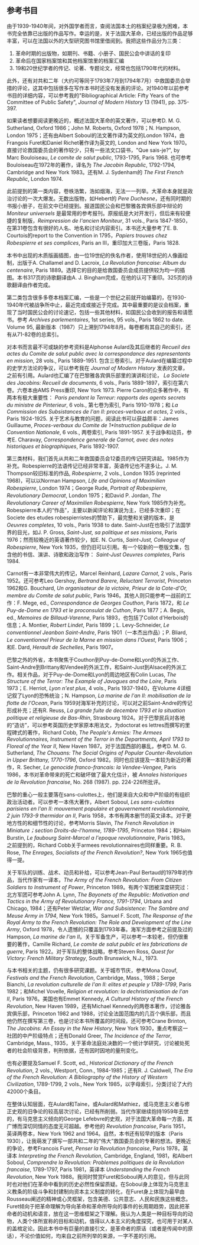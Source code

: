## 参考书目

由于1939-1940年间，对外国学者而言，查阅法国本土的档案纪录极为困难，本书完全依靠已出版的作品写作。幸运的是，关于法国大革命，已经出版的作品足够丰富，可以在法国以外的大型研究图书馆里借阅到。我把这些作品分为三类：
1. 革命时期的出版物，如期刊、书籍、小册子、国民公会中讲话的复印
1. 革命后在国家档案馆和其他档案馆里的档案汇编
1. 19和20世纪学者的传记、论著、专题论文，经常也包括1790年代的材料。

此外，还有对共和二年（大约可等同于1793年7月到1794年7月）中救国委员会举措的评论，这其中包括很多在写作本书时还没有发表的评论。对1940年以前参考书目的详细内容，可以参考我的"Bibliographical Article: Fifty Years of the Committee of Public Safety", _Journal of Modern History_ 13 (1941), pp. 375-397.

如果读者想要阅读更晚近的，概述法国大革命的英文著作，可以参考D. M. G. Sutherland, Oxford 1986；John M. Roberts, Oxford 1978；N. Hampson, London 1975；还有由Albert Soboul的法文著作译为英文的London 1974，由Frangois Furet和Daniel Richet著作译为英文的, London and New York 1970。直接讨论救国委员会的著作较少，只有一些法文口袋书，"Que sais-je?", by Marc Bouloiseau, _Le comite de salut public_, 1793-1795, Paris 1968. 也可参考Bouloiseau在1972年的著作，译名为 _The Jacobin Republic_, 1792-1794, Cambridge and New York 1983。还有M. J. Sydenham的 _The First French Republic_, London 1974.

此前提到的第一类内容，卷帙浩繁，浩如烟海，无法一一列举。大革命本身就是政治讨论的一次大爆发。无数出版物，如Hebert的 _Pere Duchesne_，还有同时期的书报小册子，在前文中已经提到。报道国民公会和巴黎雅各宾俱乐部中辩论的 _Moniteur universels_ 是最常用的参考报刊。原报纸是大对开发行，但后来有较便捷的复制版，_Reimpression de I'ancien Moniteur_, 31 vols., Paris 1847-1850，在第31卷包含有很好的人名、地名和讨论内容索引。本书还大量参考了E. B. Courtois的report to the Convention in 1795，_Papiers trouves chez Robespierre et ses complices_, Paris an III，重印加大三卷版，Paris 1828.

本书中出现的木质版画插图，由一位19世纪的佚名作者，使用18世纪的人像画绘制，出版于A. Challamel and D. Lacroix, _La Revolution francaise: Album du centenaire_, Paris 1889。选择它的目的是给救国委员会成员提供较为均一的插图。本书317页的诗歌翻译由A. J. Bingham完成，在他的认可下重印。325页的诗歌翻译由作者完成。

第二类包含很多多卷本档案汇编，一些是一个世纪之前就开始编纂的，在1930-1940年代被战争所中止，最近完成或接近于完成。其中最重要的是议会档案，重现了当时国民公会的讨论速记，包括一些其他材料，如国民公会收到的报告和请愿书。参考 _Archives parlementaires_, 1st series, 95 vols., Paris 1862 to date. Volume 95, 最新版本（1987）只上溯到1794年8月。每卷都有其自己的索引，还有从71-82卷的总索引。

对本书而言最不可或缺的参考资料是Alphonse Aulard及其后继者的 _Recueil des actes du Comite de salut public avec la correspondance des representants en mission_, 28 vols., Paris 1889-1951. 包含三卷索引。对于Aulard在编纂过程中的史学方法论的争议，可以参考我在 _Journal of Modern History_ 发表的文章，之前有引用。Aulard也汇编了在巴黎雅各宾俱乐部里的演讲和讨论， _La Societe des Jacobins: Recueil de documents_, 6 vols., Paris 1889-1897，索引在第六卷。六卷本由AMS Press重印, New York 1973. Pierre Caron的众多著作中，有两本有极大重要性： _Paris pendant la Terreur: rapports des agents secrets du ministre de Pinterieur_, 6 vols., 第七卷为索引, Paris 1910-1978；和 _La Commission des Subsistances de I'an II: proces-verbaux et actes_, 2 vols., Paris 1924-1925. 关于艺术与教育的问题，阅读此书可以获益颇丰：James Guillaume, _Proces-verbaux du Comite de 1*Instruction publique de la Convention Nationale_, 6 vols., 两卷索引, Paris 1891-1957. 关于战争和动员，参考E. Charavay, _Correspondence generale de Carnot, avec des notes historiques et biographiques_, Paris 1892-1907.

第三类材料，我们首先从共和二年救国委员会12委员的传记研究讲起。1985作为补充。Robespierre的法语传记已经非常丰富，英语传记也不遑多让。J. M. Thompson较旧标准的作品, _Robespierre_, 2 vols., London 1935 (reprinted 1968)，可以以Norman Hampson, _Life and Opinions of Maximilien Robespierre_, London 1974；George Rude, _Portrait of Robespierre, Revolutionary Democrat_, London 1975；和David P. Jordan, _The Revolutionary Career of Maximilien Robespierre_, New York 1985作为补充。Robespierre本人的“作品”，主要以新闻评论和演说为主，已经多次重印；在Societe des etudes robespierristes的赞助下，最完整和关键的版本，是 _Oeuvres completes_, 10 vols., Paris 1938 to date. Saint-Just在也吸引了法国学界的目光，如J. P. Gross, _Saint-Just, sa politique et ses missions_, Paris 1976；然而较晚近的英语著作较少，如E. N. Curtis, _Saint-Just, Colleague of Robespierre_, New York 1935，但仍旧可以引用。有一个较新的一卷版文集，包含他的书信、演讲、诗歌和政治写作： _Saint-Just Oeuvres completes_, Paris 1984.

Carnot有一本非常伟大的传记，Marcel Reinhard, _Lazare Carnot_, 2 vols., Paris 1952。还可参考Leo Gershoy, _Bertrand Barere, Reluctant Terrorist_, Princeton 1962和G. Bouchard, _Un organisateur de la victoire, Prieur de la Cote-d'Or, membre du Comite de salut public_, Paris 1946。其他人则只能参考一战前的工作：F. Mege, ed., _Correspondance de Georges Couthon_, Paris 1872，和 _Le Puy-de-Dome en 1793 et le proconsulat de Cuthon_, Paris 1877；A. Begis, ed., _Memoires de Billaud-Varenne_, Paris 1893，也包括了Collot d'Herbois的信息；A. Montier, _Robert Lindet_, Paris 1899；L. Levy-Schneider, _Le conventionnel Jeanbon Saint-Andre_, Paris 1901（一本杰出作品）；P. Bliard, _Le conventionnel Prieur de la Marne en mission dans l'Ouest_, Paris 1906；和E. Dard, _Herault de Sechelles_, Paris 1907。

巴黎之外的外省，本书聚焦于Couthon到Puy-de-Dome和Lyon的外派工作、Saint-Andre到Brittany和Vendee的外派工作，和Saint-Just到Alsace的外派工作。相关作品，对于Puy-de-Dome和Lyon的周边地区有Colin Lucas, _The Structure of the Terror: The Example of Javogues and the Loire_, Paris 1973；E. Herriot, _Lyon n'est plus_, 4 vols., Paris 1937-1940，在Volume 4详细记叙了Lyon的恐怖统治；N. Hampson, _La marine de l'an II: mobilisation de la flotte de l'Ocean_, Paris 1959对海军补充的讨论，可以对之前Saint-Andre的传记形成补充；还有R. Reuss, _La grande fuite de decembre 1793 et la situation politique et religieuse de Bas-Rhin_, Strasbourg 1924。对于巴黎民兵对各地的“造访”，可以参考英国历史学家原本用法文，为doctorat es lettres而撰写的里程碑式的著作，Richard Cobb, _The People's Armies: The Armees Revolutionnaires, Instrument of the Terror in the Departments, April 1793 to Floreal of the Year II_, New Haven 1987。对于法国西部的暴乱，参考D. M. G. Sutherland, _The Chouans: The Social Origins of Popular Counter-Revolution in Upper Brittany, 1770-1796_, Oxford 1982。同时也应该提及一本较为新近的著作，R. Secher, _Le genocide franco-francais: la Vendee-Vengee_, Paris 1986，本书对革命带来的死亡和破坏做了最大化估计，被 _Annales historiques de la Revolution francaise_, No. 268 (1987). pp. 224-226所批评。

巴黎的重心一般主要落在sans-culottes上，他们是来自大众和中产阶级的有组织政治活动者。可以参考一本伟大著作，Albert Soboul, _Les sans-culottes parisiens en l'an II: mouvement populaire et gouvernement revolutionnaire, 2 juin 1793-9 thermidor an II_, Paris 1958，本书有两本删节的英文译本。对于更地方性的和细节性的讨论，参考Morris Slavin, _The French Revolution in Miniature；section Droits-de-l'homme, 1789-1795_, Princeton 1984；和Haim Burstin, _Le faubourg Saint-Marcel a l'epoque revolutionnaire_, Paris 1983。之前提到的，Richard Cobb关于armees revolutionnaires也同样重要。R. B. Rose, _The Enrages, Socialists of the French Revolution?_, New York 1965也值得一提。

关于军队的训练、战术、动员和补给，可以参考Jean-Paul Bertaud的1979年的作品，当代作家有一译本，_The Army of the French Revolution: From Citizen Soldiers to Instrument of Power_, Princeton 1989。有两个军团被深度研究过：北方军团可参考John A. Lynn, _The Bayonets of the Republic: Motivation and Tactics in the Army of Revolutionary France, 1791-1794_, Urbana and Chicago, 1984；还有Peter Wetzlar, _War and Subsistence: The Sambre and Meuse Army in 1794_, New York 1985。Samuel F. Scott, _The Response of the Royal Army to the French Revolution: The Role and Development of the Line Army_, Oxford 1978，令人遗憾的只覆盖到1793年春。海军方面参考之前提及过的Hampson, _La marine de l'an II_。关于军备生产，可以参考一本较老，但仍很重要的著作，Camille Richard, _Le comite de salut public et les fabrications de guerre_, Paris 1922。对于军队的整体战略，参考Steven Ross, _Quest for Victory: French Military Strategy_, South Brunswick, N.J., 1973.

与本书相关的主题，仍有很多研究课题。关于城市节庆，参考Mona Ozouf, _Festivals and the French Revolution_, Cambridge, Mass., 1988；Serge Bianchi, _La revolution culturelle de l'an II: elites et peuple y 1789-1799_, Paris 1982；和Michel Vovelle, _Religion et revolution: la dechristianisation de l'an II_, Paris 1976。美国也有Emmet Kennedy, _A Cultural History of the French Revolution_, New Haven 1989，还有Michael Kennedy的两卷本著作，讨论雅各宾俱乐部，Princeton 1982 and 1988，讨论全法国范围内的几百个俱乐部，而且他仍然在撰写第三卷，也是讨论本书所覆盖的时间段。还可参考Crane Brinton, _The Jacobins: An Essay in the New History_, New York 1930，重点考察这一社团的中产阶级特点；还有Donald Greer, _The Incidence of the Terror_, Cambridge, Mass., 1935，关于革命法庭处决数的一个统计学研究，讨论被处死者的社会阶级背景，判刑依据，还有因时因地的量刑变化。

也有必要提及Samuel F. Scott, ed., _Historical Dictionary of the French Revolution_, 2 vols., Westport, Conn., 1984-1985；还有R. J. Caldwell, _The Era of the French Revolution: A Bibliography of the History of Western Civilization_, 1789-1799, 2 vols., New York 1985，以字母索引，分类讨论了大约42000个条目。

在整体认知层面，在Aulard和Taine，或Aulard和Mathiez，或马克思主义者与修正史观的旧争论的较高层次讨论，已经有所削弱。当代作家继续抱持1959年去世的，有马克思主义倾向的George Lefebvre的史观，对于法国大革命每一方面，其广博而深切同情的态度无可超越。参考他的 _Revolution francaise_, Paris 1951，英译两卷本，New York 1962 and 1964。自然，本书还有较早的版本（Paris 1930），让我萌发了撰写一部共和二年的“伟大”救国委员会的专著的想法。更晚近的争论，参考Francois Furet, _Penser la Revolution francaise_, Paris 1978，英译本 _Interpreting the French Revolution_, Cambridge, England, 1981，和Albert Soboul, _Comprendre la Revolution: Problemes politiques de la Revolution francaise_, 1789-1797, Paris 1981，英译本 _Understanding the French Revolution_, New York 1988。我同时赞赏Furet和Soboul两人的意见，但与此同时也对他们在革命中看到的历史必然性保留质疑。在Soboul身上体现为马克思主义教条的阶级斗争和封建制向资本主义制度的转化，在Furet身上体现为最早由Rousseau阐述的精神或心灵框架，包含美德、公共意志、人民和民族这些概念。Furet倾向于把革命理解为导向革命和革命所导向的事件的长周期趋势，因此把革命者的动机和语言，放在这一思维框架之下理解。我认为人类是一种目标导向的动物，人类个体所宣称的目标和动机，值得以人本主义的角度探究，也可用于对某人的盖棺定论。因此本书中有巨量的直接引文，是革命者的原话（或者是传闻中的原话），不论价值如何，均来自之前所列举的来源，一字不差的引用。

